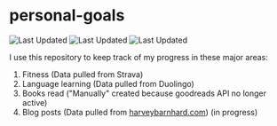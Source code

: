 # personal-goals
![Last Updated](https://img.shields.io/date/1626145737?color=FC4C02&label=Fitness%20Updated&logo=strava)
![Last Updated](https://img.shields.io/date/1626145737?color=7ac70c&label=Language%20Updated&logo=duolingo)
![Last Updated](https://img.shields.io/date/1626145737?color=e9e5cd&label=Books%20Updated&logo=goodreads)

I use this repository to keep track of my progress in these major areas:

1. Fitness (Data pulled from Strava)
2. Language learning (Data pulled from Duolingo)
3. Books read ("Manually" created because goodreads API no longer active)
4. Blog posts (Data pulled from [harveybarnhard.com](https://harveybarnhard.com)) (in progress)
